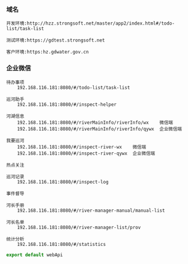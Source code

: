 ### 域名

    开发环境:http://hzz.strongsoft.net/master/app2/index.html#/todo-list/task-list
    
    测试环境:https://gdtest.strongsoft.net

    客户环境:https:hz.gdwater.gov.cn

### 企业微信

    待办事项
        192.168.116.181:8080/#/todo-list/task-list

    巡河助手
        192.168.116.181:8080/#/inspect-helper

    河湖信息
        192.168.116.181:8080/#/riverMainInfo/riverInfo/wx    微信端
        192.168.116.181:8080/#/riverMainInfo/riverInfo/qywx  企业微信端

    我要巡河
        192.168.116.181:8080/#/inspect-river-wx    微信端
        192.168.116.181:8080/#/inspect-river-qywx  企业微信端

    热点关注

    巡河记录
        192.168.116.181:8080/#/inspect-log

    事件督导

    河长手册
        192.168.116.181:8080/#/river-manager-manual/manual-list

    河长名单
        192.168.116.181:8080/#/river-manager-list/prov

    统计分析
        192.168.116.181:8080/#/statistics
        
 ```javascript
 export default webApi
 ```
